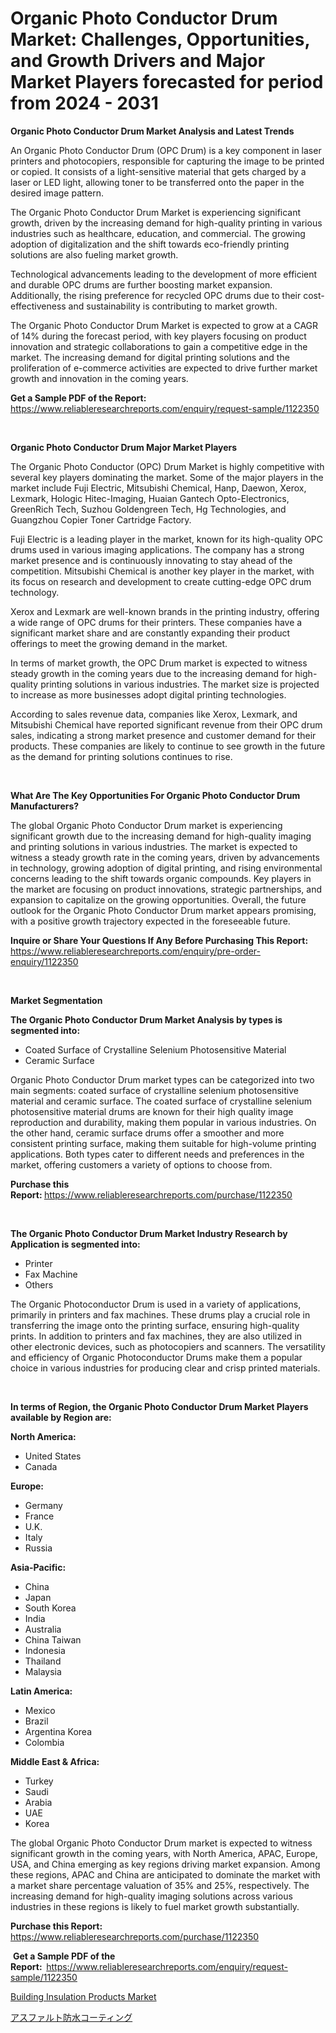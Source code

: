 <p><h1>Organic Photo Conductor Drum Market: Challenges, Opportunities, and Growth Drivers and Major Market Players forecasted for period from 2024 - 2031</h1></p><p><strong>Organic Photo Conductor Drum Market Analysis and Latest Trends</strong></p>
<p><p>An Organic Photo Conductor Drum (OPC Drum) is a key component in laser printers and photocopiers, responsible for capturing the image to be printed or copied. It consists of a light-sensitive material that gets charged by a laser or LED light, allowing toner to be transferred onto the paper in the desired image pattern.</p><p>The Organic Photo Conductor Drum Market is experiencing significant growth, driven by the increasing demand for high-quality printing in various industries such as healthcare, education, and commercial. The growing adoption of digitalization and the shift towards eco-friendly printing solutions are also fueling market growth.</p><p>Technological advancements leading to the development of more efficient and durable OPC drums are further boosting market expansion. Additionally, the rising preference for recycled OPC drums due to their cost-effectiveness and sustainability is contributing to market growth.</p><p>The Organic Photo Conductor Drum Market is expected to grow at a CAGR of 14% during the forecast period, with key players focusing on product innovation and strategic collaborations to gain a competitive edge in the market. The increasing demand for digital printing solutions and the proliferation of e-commerce activities are expected to drive further market growth and innovation in the coming years.</p></p>
<p><strong>Get a Sample PDF of the Report:&nbsp;</strong> <a href="https://www.reliableresearchreports.com/enquiry/request-sample/1122350">https://www.reliableresearchreports.com/enquiry/request-sample/1122350</a></p>
<p>&nbsp;</p>
<p><strong>Organic Photo Conductor Drum Major Market Players</strong></p>
<p><p>The Organic Photo Conductor (OPC) Drum Market is highly competitive with several key players dominating the market. Some of the major players in the market include Fuji Electric, Mitsubishi Chemical, Hanp, Daewon, Xerox, Lexmark, Hologic Hitec-Imaging, Huaian Gantech Opto-Electronics, GreenRich Tech, Suzhou Goldengreen Tech, Hg Technologies, and Guangzhou Copier Toner Cartridge Factory.</p><p>Fuji Electric is a leading player in the market, known for its high-quality OPC drums used in various imaging applications. The company has a strong market presence and is continuously innovating to stay ahead of the competition. Mitsubishi Chemical is another key player in the market, with its focus on research and development to create cutting-edge OPC drum technology.</p><p>Xerox and Lexmark are well-known brands in the printing industry, offering a wide range of OPC drums for their printers. These companies have a significant market share and are constantly expanding their product offerings to meet the growing demand in the market.</p><p>In terms of market growth, the OPC Drum market is expected to witness steady growth in the coming years due to the increasing demand for high-quality printing solutions in various industries. The market size is projected to increase as more businesses adopt digital printing technologies.</p><p>According to sales revenue data, companies like Xerox, Lexmark, and Mitsubishi Chemical have reported significant revenue from their OPC drum sales, indicating a strong market presence and customer demand for their products. These companies are likely to continue to see growth in the future as the demand for printing solutions continues to rise.</p></p>
<p>&nbsp;</p>
<p><strong>What Are The Key Opportunities For Organic Photo Conductor Drum Manufacturers?</strong></p>
<p><p>The global Organic Photo Conductor Drum market is experiencing significant growth due to the increasing demand for high-quality imaging and printing solutions in various industries. The market is expected to witness a steady growth rate in the coming years, driven by advancements in technology, growing adoption of digital printing, and rising environmental concerns leading to the shift towards organic compounds. Key players in the market are focusing on product innovations, strategic partnerships, and expansion to capitalize on the growing opportunities. Overall, the future outlook for the Organic Photo Conductor Drum market appears promising, with a positive growth trajectory expected in the foreseeable future.</p></p>
<p><strong>Inquire or Share Your Questions If Any Before Purchasing This Report:</strong> <a href="https://www.reliableresearchreports.com/enquiry/pre-order-enquiry/1122350">https://www.reliableresearchreports.com/enquiry/pre-order-enquiry/1122350</a></p>
<p>&nbsp;</p>
<p><strong>Market Segmentation</strong></p>
<p><strong>The Organic Photo Conductor Drum Market Analysis by types is segmented into:</strong></p>
<p><ul><li>Coated Surface of Crystalline Selenium Photosensitive Material</li><li>Ceramic Surface</li></ul></p>
<p><p>Organic Photo Conductor Drum market types can be categorized into two main segments: coated surface of crystalline selenium photosensitive material and ceramic surface. The coated surface of crystalline selenium photosensitive material drums are known for their high quality image reproduction and durability, making them popular in various industries. On the other hand, ceramic surface drums offer a smoother and more consistent printing surface, making them suitable for high-volume printing applications. Both types cater to different needs and preferences in the market, offering customers a variety of options to choose from.</p></p>
<p><strong>Purchase this Report:&nbsp;</strong><a href="https://www.reliableresearchreports.com/purchase/1122350">https://www.reliableresearchreports.com/purchase/1122350</a></p>
<p>&nbsp;</p>
<p><strong>The Organic Photo Conductor Drum Market Industry Research by Application is segmented into:</strong></p>
<p><ul><li>Printer</li><li>Fax Machine</li><li>Others</li></ul></p>
<p><p>The Organic Photoconductor Drum is used in a variety of applications, primarily in printers and fax machines. These drums play a crucial role in transferring the image onto the printing surface, ensuring high-quality prints. In addition to printers and fax machines, they are also utilized in other electronic devices, such as photocopiers and scanners. The versatility and efficiency of Organic Photoconductor Drums make them a popular choice in various industries for producing clear and crisp printed materials.</p></p>
<p>&nbsp;</p>
<p><strong>In terms of Region, the Organic Photo Conductor Drum Market Players available by Region are:</strong></p>
<p>
    <p> <strong> North America: </strong>
        <ul>
            <li>United States</li>
            <li>Canada</li>
        </ul>
        </p> 
    <p> <strong> Europe: </strong>
        <ul>
            <li>Germany</li>
            <li>France</li>
            <li>U.K.</li>
            <li>Italy</li>
            <li>Russia</li>
        </ul>
        </p> 
    <p> <strong> Asia-Pacific: </strong>
        <ul>
            <li>China</li>
            <li>Japan</li>
            <li>South Korea</li>
            <li>India</li>
            <li>Australia</li>
            <li>China Taiwan</li>
            <li>Indonesia</li>
            <li>Thailand</li>
            <li>Malaysia</li>
        </ul>
        </p> 
    <p> <strong> Latin America: </strong>
        <ul>
            <li>Mexico</li>
            <li>Brazil</li>
            <li>Argentina Korea</li>
            <li>Colombia</li>
        </ul>
        </p> 
    <p> <strong> Middle East & Africa: </strong>
        <ul>
            <li>Turkey</li>
            <li>Saudi</li>
            <li>Arabia</li>
            <li>UAE</li>
            <li>Korea</li>
        </ul>
    </p>
    </p>
<p><p>The global Organic Photo Conductor Drum market is expected to witness significant growth in the coming years, with North America, APAC, Europe, USA, and China emerging as key regions driving market expansion. Among these regions, APAC and China are anticipated to dominate the market with a market share percentage valuation of 35% and 25%, respectively. The increasing demand for high-quality imaging solutions across various industries in these regions is likely to fuel market growth substantially.</p></p>
<p><strong>Purchase this Report: </strong><a href="https://www.reliableresearchreports.com/purchase/1122350">https://www.reliableresearchreports.com/purchase/1122350</a></p>
<p>&nbsp;<strong>Get a Sample PDF of the Report:&nbsp;&nbsp;</strong><a href="https://www.reliableresearchreports.com/enquiry/request-sample/1122350">https://www.reliableresearchreports.com/enquiry/request-sample/1122350</a></p>
<p><strong></strong></p>
<p><p><a href="https://cautious-neon-760.notion.site/Building-Insulation-Products-Market-Provides-Detailed-Segmentation-of-this-Market-based-on-Type-App-109a17dd768e4efe875379734a9074ef">Building Insulation Products Market</a></p><p><a href="https://github.com/oqoeusbvpadwjs08/Market-Research-Report-List-1/blob/main/229869811351.md">アスファルト防水コーティング</a></p></p>